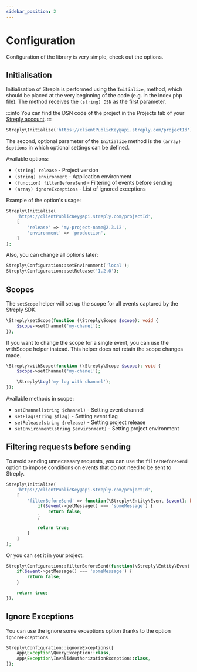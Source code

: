 ```yaml
---
sidebar_position: 2
---
```


# Configuration

Configuration of the library is very simple, check out the options.

## Initialisation

Initialisation of Strepla is performed using the `Initialize`, method, which should be placed at the very beginning of the code (e.g. in the index.php file). The method receives the `(string) DSN` as the first parameter.

:::info
You can find the DSN code of the project in the Projects tab of your [Streply account](https://app.streply.com/projects).
:::

```php
Streply\Initialize('https://clientPublicKey@api.streply.com/projectId');
```

The second, optional parameter of the `Initialize` method is the `(array) $options` in which optional settings can be defined.

Available options:

- `(string) release` - Project version
- `(string) environment` - Application environment
- `(function) filterBeforeSend` - Filtering of events before sending
- `(array) ignoreExceptions` - List of ignored exceptions

Example of the option's usage:

```php title="PHP"
Streply\Initialize(
    'https://clientPublicKey@api.streply.com/projectId',
    [
        'release' => 'my-project-name@2.3.12',
        'environment' => 'production',
    ]
);
```

Also, you can change all options later:

```php title="PHP"
Streply\Configuration::setEnvironment('local');
Streply\Configuration::setRelease('1.2.0');
```

## Scopes

The `setScope` helper will set up the scope for all events captured by the Streply SDK.

```php title="PHP"
\Streply\setScope(function (\Streply\Scope $scope): void {
    $scope->setChannel('my-chanel');
});
```

If you want to change the scope for a single event, you can use the withScope helper instead. This helper does not retain the scope changes made.

```php title="PHP"
\Streply\withScope(function (\Streply\Scope $scope): void {
    $scope->setChannel('my-chanel');

    \Streply\Log('my log with channel');
});
```

Available methods in scope:

- `setChannel(string $channel)` - Setting event channel 
- `setFlag(string $flag)` - Setting event flag
- `setRelease(string $release)` - Setting project release
- `setEnvironment(string $environment)` - Setting project environment

## Filtering requests before sending

To avoid sending unnecessary requests, you can use the `filterBeforeSend` option to impose conditions on events that do not need to be sent to Streply.

```php title="PHP"
Streply\Initialize(
    'https://clientPublicKey@api.streply.com/projectId',
    [
        'filterBeforeSend' => function(\Streply\Entity\Event $event): bool {
            if($event->getMessage() === 'someMessage') {
                return false;
            }

            return true;
        }
    ]
);
```

Or you can set it in your project:

```php title="PHP"
Streply\Configuration::filterBeforeSend(function(\Streply\Entity\Event $event) {
    if($event->getMessage() === 'someMessage') {
        return false;
    }

    return true;
});
```

## Ignore Exceptions

You can use the ignore some exceptions option thanks to the option `ignoreExceptions`.

```php title="PHP"
Streply\Configuration::ignoreExceptions([
    App\Exception\QueryException::class,
    App\Exception\InvalidAuthorizationException::class,
]);
```